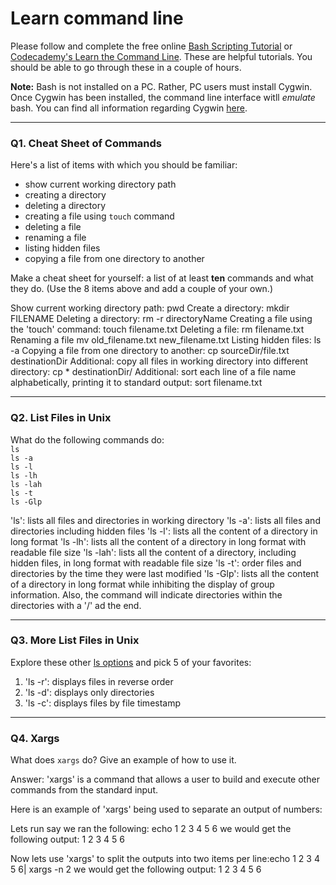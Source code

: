 # Learn command line

Please follow and complete the free online [Bash Scripting Tutorial](https://ryanstutorials.net/bash-scripting-tutorial/) or [Codecademy's Learn the Command Line](https://www.codecademy.com/learn/learn-the-command-line). These are helpful tutorials. You should be able to go through these in a couple of hours.

**Note:** Bash is not installed on a PC. Rather, PC users must install Cygwin. Once Cygwin has been installed, the command line interface witll _emulate_ bash. You can find all information regarding Cygwin [here](https://www.cygwin.com/).

---

### Q1.  Cheat Sheet of Commands  

Here's a list of items with which you should be familiar:  
* show current working directory path
* creating a directory
* deleting a directory
* creating a file using `touch` command
* deleting a file
* renaming a file
* listing hidden files
* copying a file from one directory to another

Make a cheat sheet for yourself: a list of at least **ten** commands and what they do.  (Use the 8 items above and add a couple of your own.)  

Show current working directory path: pwd
Create a directory: mkdir FILENAME
Deleting a directory:  rm -r directoryName
Creating a file using the 'touch' command: touch filename.txt
Deleting a file: rm filename.txt
Renaming a file mv old_filename.txt new_filename.txt
Listing hidden files: ls -a
Copying a file from one directory to another: cp sourceDir/file.txt destinationDir
Additional: copy all files in working directory into different directory: cp * destinationDir/
Additional: sort each line of a file name alphabetically, printing it to standard output: sort filename.txt



---

### Q2.  List Files in Unix   

What do the following commands do:  
`ls`  
`ls -a`  
`ls -l`  
`ls -lh`  
`ls -lah`  
`ls -t`  
`ls -Glp`  

'ls': lists all files and directories in working directory
'ls  -a': lists all files and directories including hidden files
'ls -l': lists all the content of a directory in long format
'ls -lh': lists all the content of a directory in long format with readable file size
'ls -lah': lists all the content of a directory, including hidden files, in long format with readable file size
'ls -t': order files and directories by the time they were last modified
'ls -Glp': lists all the content of a directory in long format while inhibiting the display of group information. Also, the command will indicate directories within the directories with a '/' ad the end.


---

### Q3.  More List Files in Unix  

Explore these other [ls options](http://www.techonthenet.com/unix/basic/ls.php) and pick 5 of your favorites:

1. 'ls -r': displays files in reverse order
2. 'ls -d': displays only directories
3. 'ls -c': displays files by file timestamp

---

### Q4.  Xargs   

What does `xargs` do? Give an example of how to use it.

Answer: 'xargs' is a command that allows a user to build and execute other commands from the standard input. 



Here is an example of 'xargs' being used to separate an output of numbers:

Lets run say we ran the following: echo 1 2 3 4 5 6
we would get the following output: 
1 2 3 4 5 6

Now lets use 'xargs' to split the outputs into two items per line:echo 1 2 3 4 5 6| xargs -n 2
we would get the following output:
1 2
3 4
5 6




 

